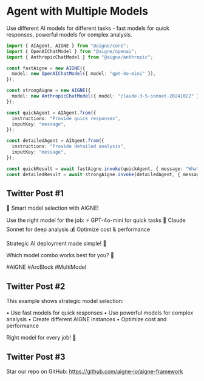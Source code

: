 # Agent with Multiple Models

Use different AI models for different tasks - fast models for quick responses, powerful models for complex analysis.

```typescript
import { AIAgent, AIGNE } from "@aigne/core";
import { OpenAIChatModel } from "@aigne/openai";
import { AnthropicChatModel } from "@aigne/anthropic";

const fastAigne = new AIGNE({
  model: new OpenAIChatModel({ model: "gpt-4o-mini" }),
});

const strongAigne = new AIGNE({
  model: new AnthropicChatModel({ model: "claude-3-5-sonnet-20241022" }),
});

const quickAgent = AIAgent.from({
  instructions: "Provide quick responses",
  inputKey: "message",
});

const detailedAgent = AIAgent.from({
  instructions: "Provide detailed analysis",
  inputKey: "message",
});

const quickResult = await fastAigne.invoke(quickAgent, { message: "What is AI?" });
const detailedResult = await strongAigne.invoke(detailedAgent, { message: "Explain machine learning in detail" });
```

## Twitter Post #1

🎯 Smart model selection with AIGNE!

Use the right model for the job:
⚡ GPT-4o-mini for quick tasks
🧠 Claude Sonnet for deep analysis
💰 Optimize cost & performance

Strategic AI deployment made simple! 🚀

Which model combo works best for you? 🤔

#AIGNE #ArcBlock #MultiModel

## Twitter Post #2

This example shows strategic model selection:

• Use fast models for quick responses
• Use powerful models for complex analysis
• Create different AIGNE instances
• Optimize cost and performance

Right model for every job! 🎯

## Twitter Post #3

Star our repo on GitHub: https://github.com/aigne-io/aigne-framework
